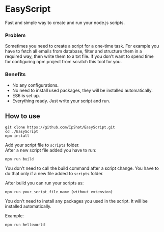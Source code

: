 # EasyScript

Fast and simple way to create and run your node.js scripts.

### Problem

Sometimes you need to create a script for a one-time task. For example you have to fetch all emails from database, filter and structure them in a required way, then write them to a txt file. If you don't want to spend time for configuring npm project from scratch this tool for you.

### Benefits
* No any configurations.
* No need to install used packages, they will be installed automatically.
* ES6 is set up.
* Everything ready. Just write your script and run.

## How to use

```
git clone https://github.com/IpShot/EasyScript.git
cd ./EasyScript
npm install
```

Add your script file to `scripts` folder.\
After a new script file added you have to run:
```
npm run build
```
You don't need to call the build command after a script change. You have to do that only if a new file added to `scripts` folder.

After build you can run your scripts as:
```
npm run your_script_file_name (without extension)
```
You don't need to install any packages you used in the script. It will be installed automatically.

Example:
```
npm run helloworld
```
